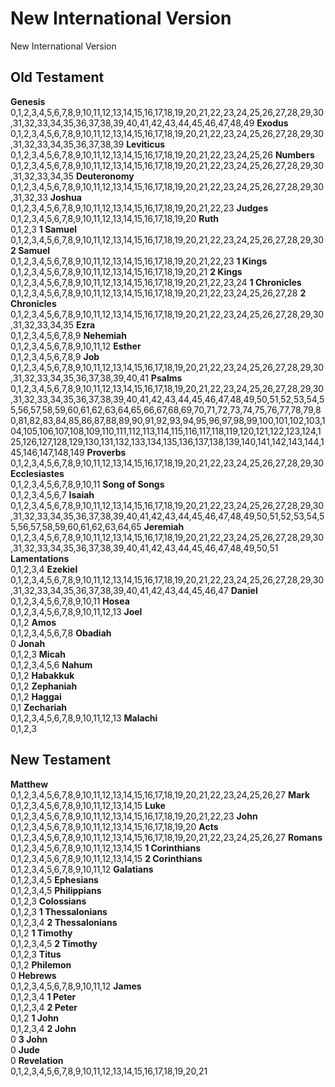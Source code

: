 # New International Version

New International Version



## Old Testament

<tr>
<td>
<b>Genesis</b><br/>
0,1,2,3,4,5,6,7,8,9,10,11,12,13,14,15,16,17,18,19,20,21,22,23,24,25,26,27,28,29,30,31,32,33,34,35,36,37,38,39,40,41,42,43,44,45,46,47,48,49
</td>
<td>
<b>Exodus</b><br/>
0,1,2,3,4,5,6,7,8,9,10,11,12,13,14,15,16,17,18,19,20,21,22,23,24,25,26,27,28,29,30,31,32,33,34,35,36,37,38,39
</td>
<td>
<b>Leviticus</b><br/>
0,1,2,3,4,5,6,7,8,9,10,11,12,13,14,15,16,17,18,19,20,21,22,23,24,25,26
</td>
<td>
<b>Numbers</b><br/>
0,1,2,3,4,5,6,7,8,9,10,11,12,13,14,15,16,17,18,19,20,21,22,23,24,25,26,27,28,29,30,31,32,33,34,35
</td></tr>
<tr>
<td>
<b>Deuteronomy</b><br/>
0,1,2,3,4,5,6,7,8,9,10,11,12,13,14,15,16,17,18,19,20,21,22,23,24,25,26,27,28,29,30,31,32,33
</td>
<td>
<b>Joshua</b><br/>
0,1,2,3,4,5,6,7,8,9,10,11,12,13,14,15,16,17,18,19,20,21,22,23
</td>
<td>
<b>Judges</b><br/>
0,1,2,3,4,5,6,7,8,9,10,11,12,13,14,15,16,17,18,19,20
</td>
<td>
<b>Ruth</b><br/>
0,1,2,3
</td></tr>
<tr>
<td>
<b>1 Samuel</b><br/>
0,1,2,3,4,5,6,7,8,9,10,11,12,13,14,15,16,17,18,19,20,21,22,23,24,25,26,27,28,29,30
</td>
<td>
<b>2 Samuel</b><br/>
0,1,2,3,4,5,6,7,8,9,10,11,12,13,14,15,16,17,18,19,20,21,22,23
</td>
<td>
<b>1 Kings</b><br/>
0,1,2,3,4,5,6,7,8,9,10,11,12,13,14,15,16,17,18,19,20,21
</td>
<td>
<b>2 Kings</b><br/>
0,1,2,3,4,5,6,7,8,9,10,11,12,13,14,15,16,17,18,19,20,21,22,23,24
</td></tr>
<tr>
<td>
<b>1 Chronicles</b><br/>
0,1,2,3,4,5,6,7,8,9,10,11,12,13,14,15,16,17,18,19,20,21,22,23,24,25,26,27,28
</td>
<td>
<b>2 Chronicles</b><br/>
0,1,2,3,4,5,6,7,8,9,10,11,12,13,14,15,16,17,18,19,20,21,22,23,24,25,26,27,28,29,30,31,32,33,34,35
</td>
<td>
<b>Ezra</b><br/>
0,1,2,3,4,5,6,7,8,9
</td>
<td>
<b>Nehemiah</b><br/>
0,1,2,3,4,5,6,7,8,9,10,11,12
</td></tr>
<tr>
</tr>
<tr>
</tr>
<tr>
<td>
<b>Esther</b><br/>
0,1,2,3,4,5,6,7,8,9
</td>
<td>
<b>Job</b><br/>
0,1,2,3,4,5,6,7,8,9,10,11,12,13,14,15,16,17,18,19,20,21,22,23,24,25,26,27,28,29,30,31,32,33,34,35,36,37,38,39,40,41
</td>
<td>
<b>Psalms</b><br/>
0,1,2,3,4,5,6,7,8,9,10,11,12,13,14,15,16,17,18,19,20,21,22,23,24,25,26,27,28,29,30,31,32,33,34,35,36,37,38,39,40,41,42,43,44,45,46,47,48,49,50,51,52,53,54,55,56,57,58,59,60,61,62,63,64,65,66,67,68,69,70,71,72,73,74,75,76,77,78,79,80,81,82,83,84,85,86,87,88,89,90,91,92,93,94,95,96,97,98,99,100,101,102,103,104,105,106,107,108,109,110,111,112,113,114,115,116,117,118,119,120,121,122,123,124,125,126,127,128,129,130,131,132,133,134,135,136,137,138,139,140,141,142,143,144,145,146,147,148,149
</td>
<td>
<b>Proverbs</b><br/>
0,1,2,3,4,5,6,7,8,9,10,11,12,13,14,15,16,17,18,19,20,21,22,23,24,25,26,27,28,29,30
</td></tr>
<tr>
<td>
<b>Ecclesiastes</b><br/>
0,1,2,3,4,5,6,7,8,9,10,11
</td>
<td>
<b>Song of Songs</b><br/>
0,1,2,3,4,5,6,7
</td>
<td>
<b>Isaiah</b><br/>
0,1,2,3,4,5,6,7,8,9,10,11,12,13,14,15,16,17,18,19,20,21,22,23,24,25,26,27,28,29,30,31,32,33,34,35,36,37,38,39,40,41,42,43,44,45,46,47,48,49,50,51,52,53,54,55,56,57,58,59,60,61,62,63,64,65
</td>
<td>
<b>Jeremiah</b><br/>
0,1,2,3,4,5,6,7,8,9,10,11,12,13,14,15,16,17,18,19,20,21,22,23,24,25,26,27,28,29,30,31,32,33,34,35,36,37,38,39,40,41,42,43,44,45,46,47,48,49,50,51
</td></tr>
<tr>
<td>
<b>Lamentations</b><br/>
0,1,2,3,4
</td>
<td>
<b>Ezekiel</b><br/>
0,1,2,3,4,5,6,7,8,9,10,11,12,13,14,15,16,17,18,19,20,21,22,23,24,25,26,27,28,29,30,31,32,33,34,35,36,37,38,39,40,41,42,43,44,45,46,47
</td>
<td>
<b>Daniel</b><br/>
0,1,2,3,4,5,6,7,8,9,10,11
</td>
<td>
<b>Hosea</b><br/>
0,1,2,3,4,5,6,7,8,9,10,11,12,13
</td></tr>
<tr>
<td>
<b>Joel</b><br/>
0,1,2
</td>
<td>
<b>Amos</b><br/>
0,1,2,3,4,5,6,7,8
</td>
<td>
<b>Obadiah</b><br/>
0
</td>
<td>
<b>Jonah</b><br/>
0,1,2,3
</td></tr>
<tr>
<td>
<b>Micah</b><br/>
0,1,2,3,4,5,6
</td>
<td>
<b>Nahum</b><br/>
0,1,2
</td>
<td>
<b>Habakkuk</b><br/>
0,1,2
</td>
<td>
<b>Zephaniah</b><br/>
0,1,2
</td></tr>
<tr>
<td>
<b>Haggai</b><br/>
0,1
</td>
<td>
<b>Zechariah</b><br/>
0,1,2,3,4,5,6,7,8,9,10,11,12,13
</td>
<td>
<b>Malachi</b><br/>
0,1,2,3
</td></tr>

## New Testament

<tr>
<td>
<b>Matthew</b><br/>
0,1,2,3,4,5,6,7,8,9,10,11,12,13,14,15,16,17,18,19,20,21,22,23,24,25,26,27
</td>
<td>
<b>Mark</b><br/>
0,1,2,3,4,5,6,7,8,9,10,11,12,13,14,15
</td>
<td>
<b>Luke</b><br/>
0,1,2,3,4,5,6,7,8,9,10,11,12,13,14,15,16,17,18,19,20,21,22,23
</td>
<td>
<b>John</b><br/>
0,1,2,3,4,5,6,7,8,9,10,11,12,13,14,15,16,17,18,19,20
</td></tr>
<tr>
<td>
<b>Acts</b><br/>
0,1,2,3,4,5,6,7,8,9,10,11,12,13,14,15,16,17,18,19,20,21,22,23,24,25,26,27
</td>
<td>
<b>Romans</b><br/>
0,1,2,3,4,5,6,7,8,9,10,11,12,13,14,15
</td>
<td>
<b>1 Corinthians</b><br/>
0,1,2,3,4,5,6,7,8,9,10,11,12,13,14,15
</td>
<td>
<b>2 Corinthians</b><br/>
0,1,2,3,4,5,6,7,8,9,10,11,12
</td></tr>
<tr>
<td>
<b>Galatians</b><br/>
0,1,2,3,4,5
</td>
<td>
<b>Ephesians</b><br/>
0,1,2,3,4,5
</td>
<td>
<b>Philippians</b><br/>
0,1,2,3
</td>
<td>
<b>Colossians</b><br/>
0,1,2,3
</td></tr>
<tr>
<td>
<b>1 Thessalonians</b><br/>
0,1,2,3,4
</td>
<td>
<b>2 Thessalonians</b><br/>
0,1,2
</td>
<td>
<b>1 Timothy</b><br/>
0,1,2,3,4,5
</td>
<td>
<b>2 Timothy</b><br/>
0,1,2,3
</td></tr>
<tr>
<td>
<b>Titus</b><br/>
0,1,2
</td>
<td>
<b>Philemon</b><br/>
0
</td>
<td>
<b>Hebrews</b><br/>
0,1,2,3,4,5,6,7,8,9,10,11,12
</td>
<td>
<b>James</b><br/>
0,1,2,3,4
</td></tr>
<tr>
<td>
<b>1 Peter</b><br/>
0,1,2,3,4
</td>
<td>
<b>2 Peter</b><br/>
0,1,2
</td>
<td>
<b>1 John</b><br/>
0,1,2,3,4
</td>
<td>
<b>2 John</b><br/>
0
</td></tr>
<tr>
<td>
<b>3 John</b><br/>
0
</td>
<td>
<b>Jude</b><br/>
0
</td>
<td>
<b>Revelation</b><br/>
0,1,2,3,4,5,6,7,8,9,10,11,12,13,14,15,16,17,18,19,20,21
</td></tr>
